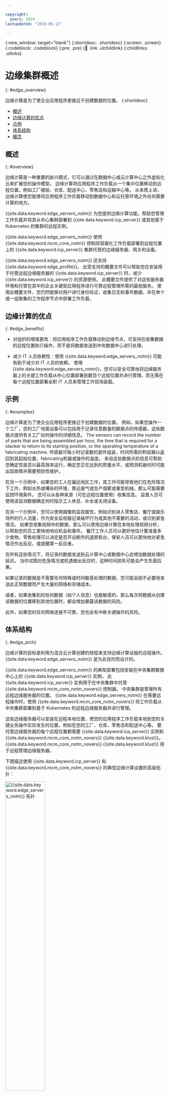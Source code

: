 ```yaml
---

copyright:
  years: 2019
lastupdated: "2019-06-12"

---
```


{:new_window: target="blank"}
{:shortdesc: .shortdesc}
{:screen: .screen}
{:codeblock: .codeblock}
{:pre: .pre}
{:child: .link .ulchildlink}
{:childlinks: .ullinks}

# 边缘集群概述
{: #edge_overview}

边缘计算是为了使企业应用程序更接近于创建数据的位置。
{:shortdesc}

  * [概述](#overview)
  * [边缘计算的优点](#edge_benefits)
  * [示例](#examples)
  * [ 体系结构](#edge_arch)
  * [概念](#concepts)

## 概述
{: #overview}

边缘计算是一种重要的新兴模式，它可以通过在数据中心或云计算中心之外虚拟化云来扩展您的操作模型。 边缘计算将应用程序工作负载从一个集中位置移动到远程位置，例如工厂楼层、仓库、配送中心、零售店和运输中心等。 从本质上讲，边缘计算使您能够将应用程序工作负载移动到数据中心和云托管环境之外任何需要计算的地方。

{{site.data.keyword.edge_servers_notm}} 为您提供边缘计算功能，帮助您管理工作负载并将其从中心集群部署到
{{site.data.keyword.icp_server}} 或其他基于 Kubernetes 的集群的远程实例。

{{site.data.keyword.edge_servers_notm}} 使用 {{site.data.keyword.mcm_core_notm}} 控制将容器化工作负载部署到远程位置上的
{{site.data.keyword.icp_server}} 集群托管的边缘服务器、网关和设备。

{{site.data.keyword.edge_servers_notm}} 还支持 {{site.data.keyword.edge_profile}}。 此受支持的概要文件可以帮助您在安装用于托管远程边缘服务器的 {{site.data.keyword.icp_server}}
时，减少 {{site.data.keyword.icp_server}} 的资源使用。 此概要文件提供了对这些服务器环境和托管在其中的企业关键型应用程序进行可靠远程管理所需的最低服务。 使用此概要文件，您仍然能够对用户进行身份验证，收集日志和事件数据，并在单个或一组聚集的工作程序节点中部署工作负载。

## 边缘计算的优点
{: #edge_benefits}

* 对组织的增值更改：将应用程序工作负载移动到边缘节点，可支持在收集数据的远程位置执行操作，而不是将数据发送到中央数据中心进行处理。

* 减少 IT 人员依赖性：使用 {{site.data.keyword.edge_servers_notm}} 可能有助于减少对 IT 人员的依赖。 使用 {{site.data.keyword.edge_servers_notm}}，您可以安全可靠地将边缘服务器上的关键工作负载从中心位置部署到数百个远程位置并进行管理，而无需在每个远程位置部署全职 IT 人员来管理工作现场装载。

## 示例
{: #examples}

边缘计算是为了使企业应用程序更接近于创建数据的位置。 例如，如果您操作一个工厂，您的工厂地面设备可以包括用于记录任意数量的数据点的传感器，这些数据点提供有关工厂如何操作的详细信息。 The sensors can record the number of parts that are being assembled per hour, the time that is required for a stacker to return to its starting position, or the operating temperature of a fabricating machine.
传感器可每小时记录数的部件组装，时间所需的积纸箱以返回到其起始位置，fabricating机器或操作的温度。 来自这些数据点的信息可帮助您确定您是否以最高效率运行，确定您正在达到的质量水平，或预测机器何时可能出现故障并需要预防性维护。

在另一个示例中，如果您的工人在偏远地区工作，其工作可能导致他们在危险情况下工作，例如炎热或嘈杂的环境、靠近废气或生产烟雾或重型机械，那么可能需要监控环境条件。 您可以从各种来源（可在远程位置使用）收集信息。 监督人员可使用该监测数据确定何时指示工人休息、补水或关闭设备。

在另一个示例中，您可以使用摄像机监视属性，例如识别进入零售店、餐厅或娱乐场所的行人流量，作为安全监视器记录破坏行为或其他不需要的活动，或识别紧急情况。 如果您收集视频中的数据，那么可以使用边缘计算在本地处理视频分析，以帮助您的员工更快地响应机会和事件。 餐厅工作人员可以更好地估计要准备多少食物，零售经理可以决定是否开设额外的退房柜台，保安人员可以更快地对紧急情况作出反应，或提醒第一反应者。

在所有这些情况下，将记录的数据发送到云计算中心或数据中心会增加数据处理的延迟。 当你试图对危急情况或机遇做出反应时，这种时间损失可能会产生负面后果。

如果记录的数据是不需要任何特殊或时间敏感处理的数据，您可能会因不必要地发送此正常数据而产生大量的网络和存储成本。

或者，如果收集到的任何数据（如个人信息）也是敏感的，那么每次将数据从创建该数据的位置移到其他位置时，都会增加暴露该数据的风险。

此外，如果您的任何网络连接不可靠，您也会有中断关键操作的风险。

## 体系结构
{: #edge_arch}

边缘计算的目标是利用为混合云计算创建的规程来支持边缘计算设施的远程操作。 {{site.data.keyword.edge_servers_notm}} 是为此目的而设计的。

{{site.data.keyword.edge_servers_notm}} 的典型部署包括安装在中央集群数据中心上的 {{site.data.keyword.icp_server}} 实例。 此 {{site.data.keyword.icp_server}} 实例用于在中央集群中托管 {{site.data.keyword.mcm_core_notm_novers}} 控制器。 中央集群是管理所有远程边缘服务器的位置。 {{site.data.keyword.edge_servers_notm}} 在需要远程操作时，使用 {{site.data.keyword.mcm_core_notm_novers}}
将工作负载从中央集群部署到基于 Kubernetes 的远程边缘服务器并进行管理。

这些边缘服务器可以安装在远程本地位置，使您的应用程序工作负载本地到您的关键业务操作实际发生的位置，例如在您的工厂、仓库、零售店和配送中心等。 要托管边缘服务器的每个远程位置都需要 {{site.data.keyword.icp_server}} 实例和 {{site.data.keyword.mcm_core_notm_novers}} {{site.data.keyword.klust}}。 {{site.data.keyword.mcm_core_notm_novers}} {{site.data.keyword.klust}} 用于远程管理边缘服务器。

下图描述使用 {{site.data.keyword.icp_server}} 和 {{site.data.keyword.mcm_core_notm_novers}} 的典型边缘计算设置的高级拓扑：

<img src="../images/edge/edge_server_data_center.svg" alt="{{site.data.keyword.edge_servers_notm}} 拓扑" width="50%">

下图显示 {{site.data.keyword.edge_servers_notm}} 系统的典型高级体系结构：

<img src="../images/edge/edge_server_manage_hub.svg" alt="{{site.data.keyword.edge_servers_notm}} 体系结构" width="50%">

以下各图显示 {{site.data.keyword.edge_servers_notm}} 组件的典型部署的高级体系结构：

* 中央集群

  <img src="../images/edge/multicloud_managed_hub.svg" alt="{{site.data.keyword.edge_servers_notm}} 中央集群" width="20%">

  {{site.data.keyword.mcm_core_notm_novers}} 中央集群作为管理中心。 中央集群通常配置有运行业务所必需的所有 {{site.data.keyword.icp_server}} 组件。 这些必需组件包括支持远程边缘服务器上运行的操作所需的任何组件。

* 远程边缘服务器

  <img src="../images/edge/edge_managed_cluster.svg" alt="{{site.data.keyword.edge_servers_notm}} 受管集群" width="20%">

  每个远程边缘服务器都是一个 {{site.data.keyword.mcm_core_notm_novers}} 受管集群，其中包括已安装的 {{site.data.keyword.klust}}。 每个远程边缘服务器都可以配置远程操作中心所需且不受边缘服务器资源约束的任何标准
{{site.data.keyword.icp_server}} 托管服务。

  如果资源约束是边缘服务器的限制因素，那么可以使用 {{site.data.keyword.edge_profile}}
来实现 {{site.data.keyword.icp_server}} 的最小配置。 如果对边缘服务器使用 {{site.data.keyword.edge_profile}} 配置，那么典型的拓扑结构可以类似于下图：

  <img src="../images/edge/multicloud_managed_cluster.svg" alt="{{site.data.keyword.edge_profile}} 受管集群拓扑" width="70%">

  此拓扑中的组件主要充当中央集群中对应组件的代理，并可以将工作卸载到中央集群。 当远程边缘服务器与中央集群之间的连接暂时断开（例如从位置之间不可靠的网络连接断开）时，边缘服务器组件也会完成本地处理。

## 概念
{: #concepts}

**边缘计算**：利用传统和云数据中心外部可用的计算的分布式计算模型。 边缘计算模型使工作负载更接近于创建关联数据的位置以及执行操作以响应此数据分析的位置。 将数据和工作负载放置在边缘设备上可降低等待时间、降低网络带宽需求、提高敏感信息的隐私并且支持网络中断期间操作。

**边缘设备**：一件具有集成的计算能力从而可执行有意义的工作以及收集或生成数据的设备，例如，厂房中的组合机器、ATM、智能照相机或汽车。

**边缘网关**：边缘服务器包含执行网络功能的服务，例如，协议转换、网络终端、隧道、防火墙保护或无线连接。 边缘网关充当边缘设备或边缘服务器与云或更大型网络之间的连接点。

**边缘节点**：发生边缘计算的任何边缘设备、边缘服务器或边缘网关。

**边缘服务器**：远程运营设施中的计算机，其运行企业应用程序工作负载和共享服务。 边缘服务器可用于连接到边缘设备、连接到另一个边缘服务器或者充当边缘网关以连接到云或更大的网络。

**边缘服务**：专门设计以在边缘服务器、边缘网关或边缘设备上部署的服务。 视觉识别、声音洞察和语音识别全都是潜在边缘服务的示例。

**边缘工作负载**：在边缘节点上运行时执行有意义工作的任何服务、微服务或软件片段。

- [硬件需求和建议](cluster_sizing.md)
- [安装 {{site.data.keyword.edge_notm}} 共享硬件](install_edge.md)
{: childlinks}
